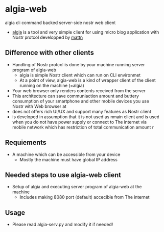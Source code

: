 # algia-web
algia cli command backed server-side nostr web client

- [algia](https://github.com/mattn/algia) is a tool and very simple client for using micro blog application with Nostr protcol developped by [mattn](https://github.com/mattn)

## Difference with other clients
- Handling of Nostr protcol is done by your machine running server program of algia-web
  - algia is simple Nostr client which can run on CLI environmet
  - At a point of view, algia-web is a kind of wrapper client of the client running on the machine (=algia)
- Your web browser only renders contents received from the server
- This architecture can save communiaction amount and buttery consumption of your smartphone and other mobile devices you use Nostr with Web browser at
- does not offers rich UI/UX and support many features as Nostr client
- is developed in assumption that it is not used as nmain client and is used when you do not have power supply or connect to The internet via mobile network which has restriction of total communication amount
r
## Requiements 
- A machine which can be accessible from your device
  - Mostly the machine must have global IP address

## Needed steps to use algia-web client
- Setup of algia and executing server program of algia-web at the machine
  - Includes making 8080 port (default) accecible from The internet

## Usage
- Please read algia-serv.py and modify it if needed!
